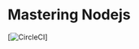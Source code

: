  # Mastering Nodejs

[![CircleCI](https://circleci.com/gh/btuerker/mastering-nodejs.svg?style=svg)]
